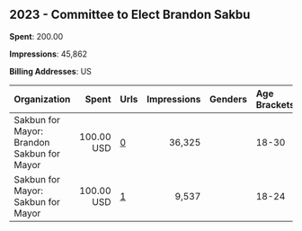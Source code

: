 ## 2023 - Committee to Elect Brandon Sakbu 
**Spent**: 200.00

**Impressions**: 45,862

**Billing Addresses**: US

|Organization|Spent|Urls|Impressions|Genders|Age Brackets|Country Codes|
|:---|---:|:---|---:|:---|:---|:---|
|Sakbun for Mayor: Brandon Sakbun for Mayor|100.00 USD|[0](https://www.snap.com/political-ads/asset/b686f25497009603832ce4de01089bfd6f35c4cbd858933addeaf69cacb6447a?mediaType=mp4)|36,325||18-30|united states|
|Sakbun for Mayor: Sakbun for Mayor|100.00 USD|[1](https://www.snap.com/political-ads/asset/b686f25497009603832ce4de01089bfd6f35c4cbd858933addeaf69cacb6447a?mediaType=mp4)|9,537||18-24|united states|
